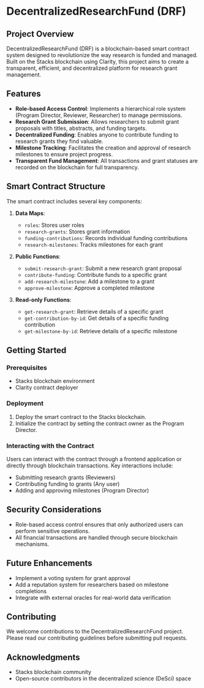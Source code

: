 # DecentralizedResearchFund (DRF)

## Project Overview

DecentralizedResearchFund (DRF) is a blockchain-based smart contract system designed to revolutionize the way research is funded and managed. Built on the Stacks blockchain using Clarity, this project aims to create a transparent, efficient, and decentralized platform for research grant management.

## Features

- **Role-based Access Control**: Implements a hierarchical role system (Program Director, Reviewer, Researcher) to manage permissions.
- **Research Grant Submission**: Allows researchers to submit grant proposals with titles, abstracts, and funding targets.
- **Decentralized Funding**: Enables anyone to contribute funding to research grants they find valuable.
- **Milestone Tracking**: Facilitates the creation and approval of research milestones to ensure project progress.
- **Transparent Fund Management**: All transactions and grant statuses are recorded on the blockchain for full transparency.

## Smart Contract Structure

The smart contract includes several key components:

1. **Data Maps**:
   - `roles`: Stores user roles
   - `research-grants`: Stores grant information
   - `funding-contributions`: Records individual funding contributions
   - `research-milestones`: Tracks milestones for each grant

2. **Public Functions**:
   - `submit-research-grant`: Submit a new research grant proposal
   - `contribute-funding`: Contribute funds to a specific grant
   - `add-research-milestone`: Add a milestone to a grant
   - `approve-milestone`: Approve a completed milestone

3. **Read-only Functions**:
   - `get-research-grant`: Retrieve details of a specific grant
   - `get-contribution-by-id`: Get details of a specific funding contribution
   - `get-milestone-by-id`: Retrieve details of a specific milestone

## Getting Started

### Prerequisites

- Stacks blockchain environment
- Clarity contract deployer

### Deployment

1. Deploy the smart contract to the Stacks blockchain.
2. Initialize the contract by setting the contract owner as the Program Director.

### Interacting with the Contract

Users can interact with the contract through a frontend application or directly through blockchain transactions. Key interactions include:

- Submitting research grants (Reviewers)
- Contributing funding to grants (Any user)
- Adding and approving milestones (Program Director)

## Security Considerations

- Role-based access control ensures that only authorized users can perform sensitive operations.
- All financial transactions are handled through secure blockchain mechanisms.

## Future Enhancements

- Implement a voting system for grant approval
- Add a reputation system for researchers based on milestone completions
- Integrate with external oracles for real-world data verification

## Contributing

We welcome contributions to the DecentralizedResearchFund project. Please read our contributing guidelines before submitting pull requests.

## Acknowledgments

- Stacks blockchain community
- Open-source contributors in the decentralized science (DeSci) space

